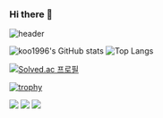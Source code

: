 ### Hi there 👋
![header](https://capsule-render.vercel.app/api?type=wave&color=auto&height=300&section=header&text=welcome%20&fontSize=90)
<!--
**koo1996/koo1996** is a ✨ _special_ ✨ repository because its `README.md` (this file) appears on your GitHub profile.

Here are some ideas to get you started:

- 🔭 I’m currently working on ...
- 🌱 I’m currently learning ...
- 👯 I’m looking to collaborate on ...
- 🤔 I’m looking for help with ...
- 💬 Ask me about ...
- 📫 How to reach me: ...
- 😄 Pronouns: ...
- ⚡ Fun fact: ...
-->
![koo1996's GitHub stats](https://github-readme-stats.vercel.app/api?username=koo1996&show_icons=true&theme=tokyonight) ![Top Langs](https://github-readme-stats.vercel.app/api/top-langs/?username=koo1996&layout=Demo&theme=onedark)

[![Solved.ac 프로필](http://mazassumnida.wtf/api/v2/generate_badge?boj=chairmankoo)](https://solved.ac/chairmankoo)


[![trophy](https://github-profile-trophy.vercel.app/?username=koo1996)](https://github.com/ryo-ma/github-profile-trophy)

<img src="https://img.shields.io/badge/Python-3776AB?style=for-the-badge&logo=Python&logoColor=white"> <img src="https://img.shields.io/badge/C-A8B9CC?style=for-the-badge&logo=C&logoColor=white">
<img src="https://img.shields.io/badge/Css-1572B6?style=for-the-badge&logo=Css3&logoColor=white">
